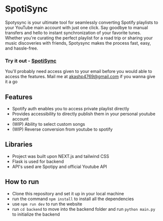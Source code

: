 # SpotiSync

Spotysync is your ultimate tool for seamlessly converting Spotify playlists to your YouTube main account with just one click. Say goodbye to manual transfers and hello to instant synchronization of your favorite tunes. Whether you're curating the perfect playlist for a road trip or sharing your music discoveries with friends, Spotysync makes the process fast, easy, and hassle-free.

### Try it out - [SpotiSync](https://spotisync-frost.vercel.app/)
You'll probably need access given to your email before you would able to access the features.
Mail me at akashp4769@gmail.com if you wanna give it a go

## Features
* Spotify auth enables you to access private playlist directly
* Provides accessibility to directly publish them in your personal youtube account
* (WIP) Ability to select custom songs
* (WIP) Reverse conversion from youtube to spotify

## Libraries
* Project was built upon NEXT.js and tailwind CSS
* Flask is used for backend
* API's used are Spotipy and official Youtube API

## How to run
* Clone this repository and set it up in your local machine
* run the command `npm install` to install all the dependencies
* use `npm run dev` to run the website
* run `cd backend` to move into the backend folder and run `python main.py` to initialize the backend
